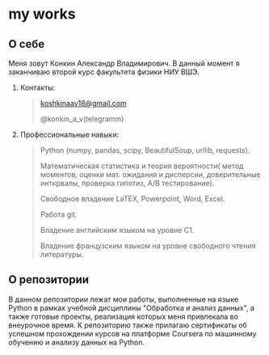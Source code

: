 # my works
## О себе
Меня зовут Конкин Александр Владимирович. В данный момент я заканчиваю второй курс факультета физики НИУ ВШЭ.
1. Контакты:

    > koshkinaav18@gmail.com
    > 
    > @konkin_a_v(telegramm)
    > 

    
 2. Профессиональные навыки:
    > Python (numpy, pandas, scipy, BeautifulSoup, urllib, requests).
    > 
    > Математическая статистика и теория вероятности( метод моментов, оценки мат. ожидания и дисперсии, доверительные инткрвалы, проверка гипотиз, A/B тестирование).
    > 
    > Свободное владение LaTEX, Powerpoint, Word, Excel.
    > 
    > Работа  git.
    > 
    > Владение английским языком на уровне С1.
    > 
    > Владение французским языком на уровне свободного чтения литературы.


## О репозитории
В данном репозитории лежат мои работы, выполненные на языке Python в рамках учебной дисциплины "Обработка и анализ данных", а также готовые проекты, реализация которых меня привлекала во внеурочное время. К репозиторию также прилагаю сертификаты об успешном прохождении курсов на платформе Coursera по машинному обучению и анализу данных на Python.
